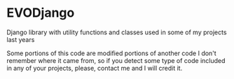 EVODjango
=========

Django library with utility functions and classes used in some of my projects last years

Some portions of this code are modified portions of another code I don't remember where it
came from, so if you detect some type of code included in any of your projects, please,
contact me and I will credit it.
